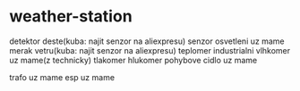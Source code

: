 # weather-station

detektor deste(kuba: najit senzor na aliexpresu)
senzor osvetleni  uz mame
merak vetru(kuba: najit senzor na aliexpresu)
teplomer  industrialni
vlhkomer  uz mame(z technicky)
tlakomer
hlukomer
pohybove cidlo  uz mame

trafo uz mame
esp   uz mame
